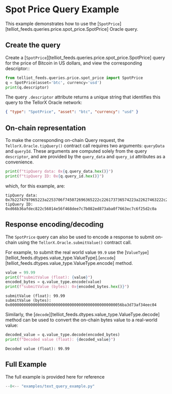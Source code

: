 # Spot Price Query Example

This example demonstrates how to use the
[`SpotPrice`][telliot_feeds.queries.price.spot_price.SpotPrice] Oracle query.

## Create the query

Create a [`SpotPrice`][telliot_feeds.queries.price.spot_price.SpotPrice] query for the price of Bitcoin in US dollars,
and view the corresponding descriptor::

```python
from telliot_feeds.queries.price.spot_price import SpotPrice
q = SpotPrice(asset='btc', currency='usd')
print(q.descriptor)
```

The query `.descriptor` attribute returns a unique string that identifies this query to the
TellorX Oracle network:

```json
{ "type": "SpotPrice", "asset": "btc", "currency": "usd" }
```

## On-chain representation

To make the corresponding on-chain Query request,
the `TellorX.Oracle.tipQuery()` contract call
requires two arguments: `queryData` and `queryId`. These arguments are computed solely from the
query `descriptor`, and are provided by
the `query_data` and `query_id` attributes as a convenience.

```python
print(f"tipQuery data: 0x{q.query_data.hex()}")
print(f"tipQuery ID: 0x{q.query_id.hex()}")
```

which, for this example, are:

    tipQuery data: 0x7b2274797065223a2253706f745072696365222c226173736574223a22627463222c2263757272656e6379223a22757364227d
    tipQuery ID: 0xd66b36afdec822c56014e56f468dee7c7b082ed873aba0f7663ec7c6f25d2c0a

## Response encoding/decoding

The `SpotPrice` query can also be used to encode a response
to submit on-chain using the `TellorX.Oracle.submitValue()` contract call.

For example, to submit the real world value `99.9` use the
[`ValueType`][telliot_feeds.dtypes.value_type.ValueType].[`encode`][telliot_feeds.dtypes.value_type.ValueType.encode]
method.

```python
value = 99.99
print(f"submitValue (float): {value}")
encoded_bytes = q.value_type.encode(value)
print(f"submitValue (bytes): 0x{encoded_bytes.hex()}")
```

    submitValue (float): 99.99
    submitValue (bytes): 0x0000000000000000000000000000000000000000000000056ba3d73af34eec04

Similarly, the
[`decode`][telliot_feeds.dtypes.value_type.ValueType.decode] method can be used to convert
the on-chain bytes value to a real-world value:

```python
decoded_value = q.value_type.decode(encoded_bytes)
print(f"Decoded value (float): {decoded_value}")
```

    Decoded value (float): 99.99

## Full Example

The full example is provided here for reference

```python
--8<-- "examples/text_query_example.py"
```
